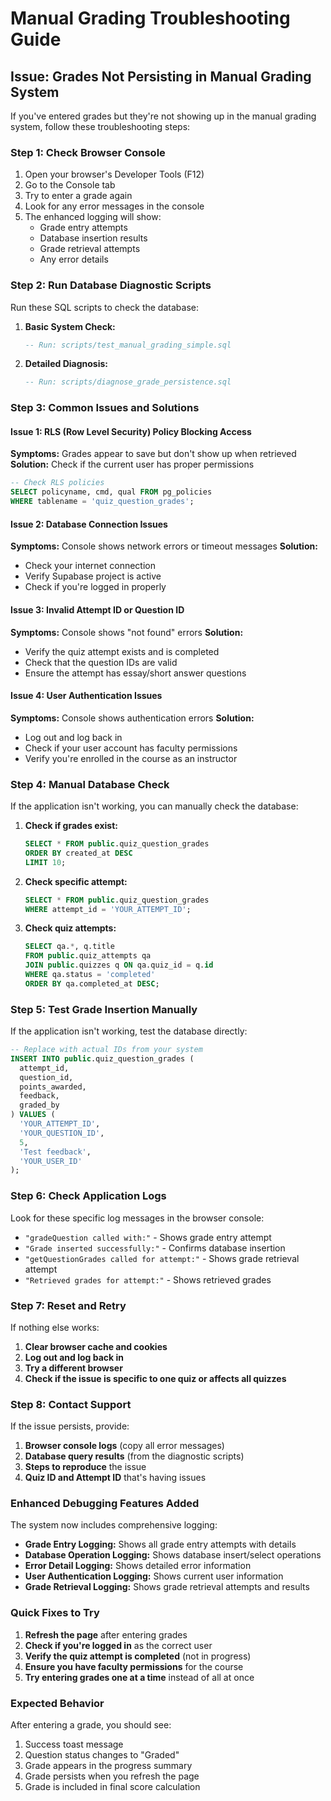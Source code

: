 # Manual Grading Troubleshooting Guide

## Issue: Grades Not Persisting in Manual Grading System

If you've entered grades but they're not showing up in the manual grading system, follow these troubleshooting steps:

### Step 1: Check Browser Console
1. Open your browser's Developer Tools (F12)
2. Go to the Console tab
3. Try to enter a grade again
4. Look for any error messages in the console
5. The enhanced logging will show:
   - Grade entry attempts
   - Database insertion results
   - Grade retrieval attempts
   - Any error details

### Step 2: Run Database Diagnostic Scripts
Run these SQL scripts to check the database:

1. **Basic System Check:**
   ```sql
   -- Run: scripts/test_manual_grading_simple.sql
   ```

2. **Detailed Diagnosis:**
   ```sql
   -- Run: scripts/diagnose_grade_persistence.sql
   ```

### Step 3: Common Issues and Solutions

#### Issue 1: RLS (Row Level Security) Policy Blocking Access
**Symptoms:** Grades appear to save but don't show up when retrieved
**Solution:** Check if the current user has proper permissions
```sql
-- Check RLS policies
SELECT policyname, cmd, qual FROM pg_policies 
WHERE tablename = 'quiz_question_grades';
```

#### Issue 2: Database Connection Issues
**Symptoms:** Console shows network errors or timeout messages
**Solution:** 
- Check your internet connection
- Verify Supabase project is active
- Check if you're logged in properly

#### Issue 3: Invalid Attempt ID or Question ID
**Symptoms:** Console shows "not found" errors
**Solution:**
- Verify the quiz attempt exists and is completed
- Check that the question IDs are valid
- Ensure the attempt has essay/short answer questions

#### Issue 4: User Authentication Issues
**Symptoms:** Console shows authentication errors
**Solution:**
- Log out and log back in
- Check if your user account has faculty permissions
- Verify you're enrolled in the course as an instructor

### Step 4: Manual Database Check
If the application isn't working, you can manually check the database:

1. **Check if grades exist:**
   ```sql
   SELECT * FROM public.quiz_question_grades 
   ORDER BY created_at DESC 
   LIMIT 10;
   ```

2. **Check specific attempt:**
   ```sql
   SELECT * FROM public.quiz_question_grades 
   WHERE attempt_id = 'YOUR_ATTEMPT_ID';
   ```

3. **Check quiz attempts:**
   ```sql
   SELECT qa.*, q.title 
   FROM public.quiz_attempts qa
   JOIN public.quizzes q ON qa.quiz_id = q.id
   WHERE qa.status = 'completed'
   ORDER BY qa.completed_at DESC;
   ```

### Step 5: Test Grade Insertion Manually
If the application isn't working, test the database directly:

```sql
-- Replace with actual IDs from your system
INSERT INTO public.quiz_question_grades (
  attempt_id,
  question_id,
  points_awarded,
  feedback,
  graded_by
) VALUES (
  'YOUR_ATTEMPT_ID',
  'YOUR_QUESTION_ID',
  5,
  'Test feedback',
  'YOUR_USER_ID'
);
```

### Step 6: Check Application Logs
Look for these specific log messages in the browser console:

- `"gradeQuestion called with:"` - Shows grade entry attempt
- `"Grade inserted successfully:"` - Confirms database insertion
- `"getQuestionGrades called for attempt:"` - Shows grade retrieval attempt
- `"Retrieved grades for attempt:"` - Shows retrieved grades

### Step 7: Reset and Retry
If nothing else works:

1. **Clear browser cache and cookies**
2. **Log out and log back in**
3. **Try a different browser**
4. **Check if the issue is specific to one quiz or affects all quizzes**

### Step 8: Contact Support
If the issue persists, provide:

1. **Browser console logs** (copy all error messages)
2. **Database query results** (from the diagnostic scripts)
3. **Steps to reproduce** the issue
4. **Quiz ID and Attempt ID** that's having issues

### Enhanced Debugging Features Added

The system now includes comprehensive logging:

- **Grade Entry Logging:** Shows all grade entry attempts with details
- **Database Operation Logging:** Shows database insert/select operations
- **Error Detail Logging:** Shows detailed error information
- **User Authentication Logging:** Shows current user information
- **Grade Retrieval Logging:** Shows grade retrieval attempts and results

### Quick Fixes to Try

1. **Refresh the page** after entering grades
2. **Check if you're logged in** as the correct user
3. **Verify the quiz attempt is completed** (not in progress)
4. **Ensure you have faculty permissions** for the course
5. **Try entering grades one at a time** instead of all at once

### Expected Behavior

After entering a grade, you should see:
1. Success toast message
2. Question status changes to "Graded"
3. Grade appears in the progress summary
4. Grade persists when you refresh the page
5. Grade is included in final score calculation































